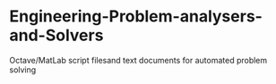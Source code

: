 # Engineering-Problem-analysers-and-Solvers
Octave/MatLab script filesand text documents for automated problem solving 
